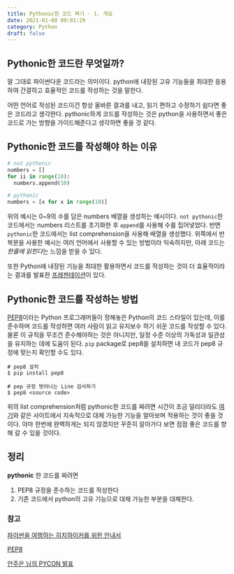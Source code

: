 ```yaml
---
title: Pythonic한 코드 짜기 - 1. 개요
date: 2021-01-08 09:01:29
category: Python
draft: false
---
```


## Pythonic한 코드란 무엇일까?

말 그대로 파이썬다운 코드라는 의미이다. python에 내장된 고유 기능들을 최대한 응용하여 간결하고 효율적인 코드를 작성하는 것을 말한다.

어떤 언어로 작성된 코드이건 항상 올바른 결과를 내고, 읽기 편하고 수정하기 쉽다면 좋은 코드라고 생각한다. pythonic하게 코드를 작성하는 것은 python을 사용하면서 좋은 코드로 가는 방향을 가이드해준다고 생각하면 좋을 것 같다.

## Pythonic한 코드를 작성해야 하는 이유 

```python
# not pythonic
numbers = []
for ii in range(10):
  numbers.append(10)

# pythonic
numbers = [x for x in range(10)]
```

위의 예시는 0~9의 수를 담은 numbers 배열을 생성하는 예시이다. `not pythonic`한 코드에서는 numbers 리스트를 초기화한 후 `append`를 사용해 수를 집어넣었다. 반면 `pythonic`한 코드에서는 list comprehension을 사용해 배열을 생성했다. 위쪽에서 반복문을 사용한 예시는 여러 언어에서 사용할 수 있는 방법이라 익숙하지만, 아래 코드는 *한줄에 읽힌다*는 느낌을 받을 수 있다.

또한 Python에 내장된 기능을 최대한 활용하면서 코드를 작성하는 것이 더 효율적이라는 결과를 발표한 [프레젠테이션](https://archive.pycon.kr/2018/program/46)이 있다. 

## Pythonic한 코드를 작성하는 방법

[PEP8](https://pep8.org/)이라는 Python 프로그래머들이 정해놓은 Python의 코드 스타일이 있는데, 이를 준수하며 코드를 작성하면 여러 사람이 읽고 유지보수 하기 쉬운 코드를 작성할 수 있다. 물론 이 규칙을 무조건 준수해야하는 것은 아니지만, 일정 수준 이상의 가독성과 일관성을 유지하는 데에 도움이 된다. `pip` package로 pep8을 설치하면 내 코드가 pep8 규정에 맞는지 확인할 수도 있다.

```
# pep8 설치
$ pip install pep8

# pep 규정 벗어나는 Line 검사하기
$ pep8 <source code>
```

위의 list comprehension처럼 pythonic한 코드를 짜려면 시간이 조금 덜리더라도 [여기](https://python-guide-kr.readthedocs.io/ko/latest/writing/style.html)와 같은 사이트에서 지속적으로 대체 가능한 기능을 알아보며 적용하는 것이 좋을 것이다. 아마 한번에 완벽하게는 되지 않겠지만 꾸준히 알아가다 보면 점점 좋은 코드를 향해 갈 수 있을 것이다.

## 정리
**pythonic** 한 코드를 짜려면
1. PEP8 규정을 준수하는 코드를 작성한다
2. 기존 코드에서 python의 고유 기능으로 대체 가능한 부분을 대체한다.

### 참고

[파이썬을 여행하는 히치하이커를 위한 안내서](https://python-guide-kr.readthedocs.io/ko/latest/)

[PEP8](https://www.python.org/dev/peps/pep-0008/#string-quotes)

[안주은 님의 PYCON 발표](https://archive.pycon.kr/2018/program/46)

